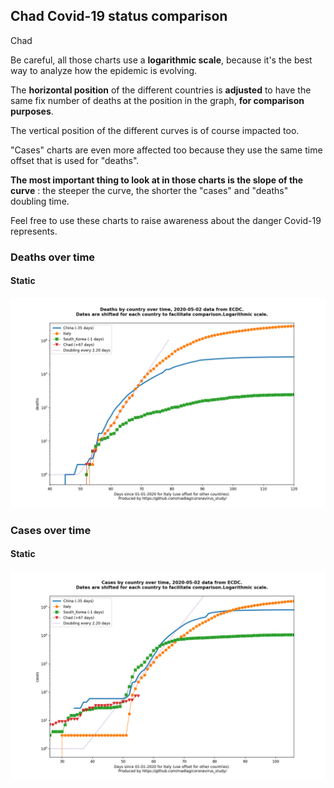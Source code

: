 ## Chad Covid-19 status comparison 

Chad



Be careful, all those charts use a **logarithmic scale**, because it's the best way to analyze how the epidemic is evolving.
 
The **horizontal position** of the different countries is **adjusted** to have the same fix number of deaths at the position in the graph, **for comparison purposes**.

The vertical position of the different curves is of course impacted too.

"Cases" charts are even more affected too because they use the same time offset that is used for "deaths".

**The most important thing to look at in those charts is the slope of the curve** : the steeper the curve, the shorter the "cases" and "deaths" doubling time.

Feel free to use these charts to raise awareness about the danger Covid-19 represents. 


 
### Deaths over time
 
#### Static
![Chad covid-19 deaths static chart](https://raw.githubusercontent.com/madlag/coronavirus_study/master/notebooks/graphs/2020-05-02/countries/Chad/2020-05-02_Chad_deaths.png "Chad covid-19 deaths static chart")   

 
### Cases over time
 
#### Static
![Chad covid-19 cases static chart](https://raw.githubusercontent.com/madlag/coronavirus_study/master/notebooks/graphs/2020-05-02/countries/Chad/2020-05-02_Chad_cases.png "Chad covid-19 cases static chart")   

